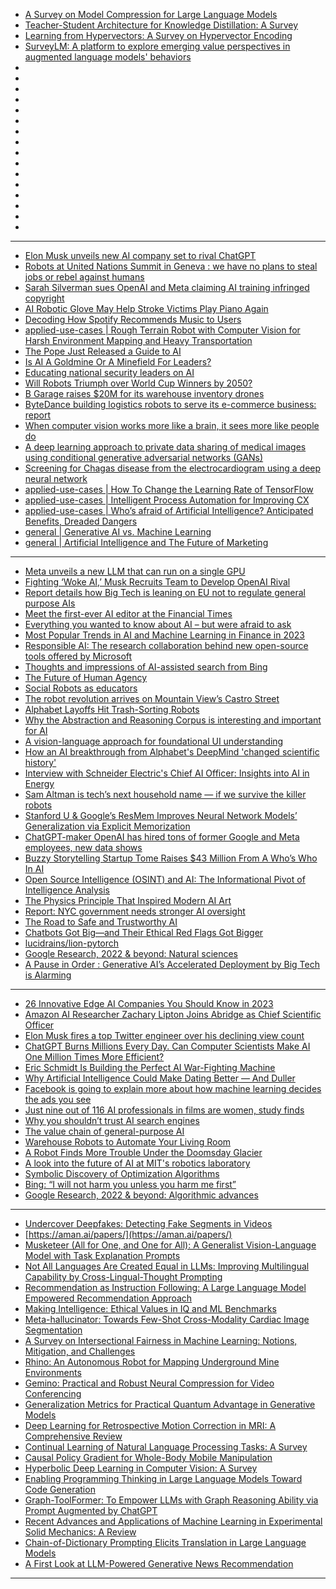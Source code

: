 - [A Survey on Model Compression for Large Language Models](https://arxiv.org/pdf/2308.07633.pdf)
- [Teacher-Student Architecture for Knowledge Distillation: A Survey](https://arxiv.org/pdf/2308.04268.pdf)
- [Learning from Hypervectors: A Survey on Hypervector Encoding](https://arxiv.org/pdf/2308.00685.pdf)
- [SurveyLM: A platform to explore emerging value perspectives in augmented language models' behaviors](https://arxiv.org/pdf/2308.00521.pdf) 
- []()
- []()
- []()
- []()
- []() 
- []()
- []()
- []()
- []()
- []() 
- []()
- []()
- []()
- []()
- []() 
- []()


--------------------------
- [Elon Musk unveils new AI company set to rival ChatGPT](https://www.theage.com.au/technology/elon-musk-launches-new-company-to-understand-the-universe-20230713-p5dnvj.html)
- [Robots at United Nations Summit in Geneva : we have no plans to steal jobs or rebel against humans](https://cur.at/fO2nM2P?m=web)
- [Sarah Silverman sues OpenAI and Meta claiming AI training infringed copyright](https://cur.at/aUBhGLI?m=web)
- [AI Robotic Glove May Help Stroke Victims Play Piano Again](https://cur.at/ZC2sB9i?m=web)
- [Decoding How Spotify Recommends Music to Users](https://cur.at/nbznmX6?m=web)
- [applied-use-cases | Rough Terrain Robot with Computer Vision for Harsh Environment Mapping and Heavy Transportation](https://cur.at/uZzDsjy?m=web)
- [The Pope Just Released a Guide to AI](https://cur.at/vxFbGsb?m=web)
- [Is AI A Goldmine Or A Minefield For Leaders?](https://cur.at/ROdqRUE?m=web)
- [Educating national security leaders on AI](https://cur.at/uTGikeT?m=web)
- [Will Robots Triumph over World Cup Winners by 2050?](https://cur.at/lulXKjs?m=web)
- [B Garage raises $20M for its warehouse inventory drones](https://cur.at/m3ha8QP?m=web)
- [ByteDance building logistics robots to serve its e-commerce business: report](https://cur.at/DBgPNyh?m=web)
- [When computer vision works more like a brain, it sees more like people do](https://cur.at/zo5iYEi?m=web)
- [A deep learning approach to private data sharing of medical images using conditional generative adversarial networks (GANs)](https://cur.at/8XLlLTp?m=web)
- [Screening for Chagas disease from the electrocardiogram using a deep neural network](https://cur.at/UXqjAhS?m=web)
- [applied-use-cases | How To Change the Learning Rate of TensorFlow](https://cur.at/F95meuB?m=web)
- [applied-use-cases | Intelligent Process Automation for Improving CX](https://cur.at/2Koe2Qf?m=web)
- [applied-use-cases | Who’s afraid of Artificial Intelligence? Anticipated Benefits, Dreaded Dangers](https://cur.at/N60qur9?m=web)
- [general | Generative AI vs. Machine Learning](https://cur.at/NaV1esj?m=web)
- [general | Artificial Intelligence and The Future of Marketing](https://cur.at/6Xv0A7J?m=web)

----------------------
- [Meta unveils a new LLM that can run on a single GPU](https://arstechnica.com/information-technology/2023/02/chatgpt-on-your-pc-meta-unveils-new-ai-model-that-can-run-on-a-single-gpu/)
- [Fighting ‘Woke AI,’ Musk Recruits Team to Develop OpenAI Rival](https://www.theinformation.com/articles/fighting-woke-ai-musk-recruits-team-to-develop-openai-rival)
- [Report details how Big Tech is leaning on EU not to regulate general purpose AIs](https://techcrunch.com/2023/02/23/eu-ai-act-lobbying-report/)
- [Meet the first-ever AI editor at the Financial Times](https://www.niemanlab.org/2023/02/meet-the-first-ever-artificial-intelligence-editor-at-the-financial-times/)
- [Everything you wanted to know about AI – but were afraid to ask](https://www.theguardian.com/technology/2023/feb/24/ai-artificial-intelligence-chatbots-to-deepfakes)
- [Most Popular Trends in AI and Machine Learning in Finance in 2023](https://blog.re-work.co/most-popular-trends-in-ai-and-machine-learning-in-the-finance-space-in-2023/)
- [Responsible AI: The research collaboration behind new open-source tools offered by Microsoft](https://www.microsoft.com/en-us/research/blog/responsible-ai-the-research-collaboration-behind-new-open-source-tools-offered-by-microsoft/)
- [Thoughts and impressions of AI-assisted search from Bing](https://simonwillison.net/2023/Feb/24/impressions-of-bing/)
- [The Future of Human Agency](https://www.pewresearch.org/internet/2023/02/24/the-future-of-human-agency/)
- [Social Robots as educators](https://www.oecd-ilibrary.org/sites/1c3b1d56-en/index.html)
- [The robot revolution arrives on Mountain View’s Castro Street](https://www.mercurynews.com/2023/02/25/the-robot-revolution-arrives-on-mountain-views-castro-street/)
- [Alphabet Layoffs Hit Trash-Sorting Robots](https://www.wired.com/story/alphabet-layoffs-hit-trash-sorting-robots/)
- [Why the Abstraction and Reasoning Corpus is interesting and important for AI](https://aiguide.substack.com/p/why-the-abstraction-and-reasoning)
- [A vision-language approach for foundational UI understanding](https://ai.googleblog.com/2023/02/a-vision-language-approach-for.html)
- [How an AI breakthrough from Alphabet's DeepMind 'changed scientific history'](https://www.businessinsider.com/deepmind-alphafold-ai-origin-story-impact-on-biotech-2023-2?IR=T)
- [Interview with Schneider Electric's Chief AI Officer: Insights into AI in Energy](https://aiweekly.co/issues/321#start)
- [Sam Altman is tech’s next household name — if we survive the killer robots](https://www.nbcnews.com/tech/innovation/chatgpt-sam-altman-openai-ai-chat-ceo-rcna70371)
- [Stanford U & Google’s ResMem Improves Neural Network Models’ Generalization via Explicit Memorization](https://syncedreview.com/2023/02/17/stanford-u-googles-resmem-improves-neural-network-models-generalization-via-explicit-memorization/)
- [ChatGPT-maker OpenAI has hired tons of former Google and Meta employees, new data shows](https://www.businessinsider.com/chatgpt-openai-microsoft-hired-former-google-meta-apple-tesla-staff-2023-2)
- [Buzzy Storytelling Startup Tome Raises $43 Million From A Who’s Who In AI](https://cur.at/XeG4AxM?m=web)
- [Open Source Intelligence (OSINT) and AI: The Informational Pivot of Intelligence Analysis](https://cur.at/HR6uPqX?m=web)
- [The Physics Principle That Inspired Modern AI Art](https://cur.at/d8b4xwu?m=web)
- [Report: NYC government needs stronger AI oversight](https://cur.at/dYALAY0?m=web)
- [The Road to Safe and Trustworthy AI](https://cur.at/M251JkJ?m=web)
- [Chatbots Got Big—and Their Ethical Red Flags Got Bigger](https://cur.at/m2r63d?m=web)
- [lucidrains/lion-pytorch](https://cur.at/cL3vr9J?m=web)
- [Google Research, 2022 & beyond: Natural sciences](https://cur.at/m8H5lUB?m=web)
- [A Pause in Order : Generative AI’s Accelerated Deployment by Big Tech is Alarming](https://cur.at/zh8q2g9?m=web)

-----------

- [26 Innovative Edge AI Companies You Should Know in 2023](https://omdena.com/blog/top-edge-ai-companies/)
- [Amazon AI Researcher Zachary Lipton Joins Abridge as Chief Scientific Officer](https://www.businesswire.com/news/home/20230214005268/en/Amazon-AI-Researcher-Zachary-Lipton-Joins-Abridge-as-Chief-Scientific-Officer)
- [Elon Musk fires a top Twitter engineer over his declining view count](https://www.platformer.news/p/elon-musk-fires-a-top-twitter-engineer?)
- [ChatGPT Burns Millions Every Day. Can Computer Scientists Make AI One Million Times More Efficient?](https://cur.at/hJPWS9m?m=web)
- [Eric Schmidt Is Building the Perfect AI War-Fighting Machine](https://cur.at/ZaLC1w4?m=web)
- [Why Artificial Intelligence Could Make Dating Better — And Duller](https://cur.at/4ruDOMa?m=web)
- [Facebook is going to explain more about how machine learning decides the ads you see](https://cur.at/Y0zS1vg?m=web)
- [Just nine out of 116 AI professionals in films are women, study finds](https://cur.at/7DE23fQ?m=web)
- [Why you shouldn’t trust AI search engines](https://cur.at/jyxVt2o?m=web)
- [The value​​​ ​​​chain of general-purpose AI​​](https://www.adalovelaceinstitute.org/blog/value-chain-general-purpose-ai/)
- [Warehouse Robots to Automate Your Living Room](https://cur.at/y0w73P7?m=web)
- [A Robot Finds More Trouble Under the Doomsday Glacier](https://cur.at/SMRGfN3?m=web)
- [A look into the future of AI at MIT's robotics laboratory](https://cur.at/3v77o0f?m=web)
- [Symbolic Discovery of Optimization Algorithms](https://cur.at/gAgFBpO?m=web)
- [Bing: “I will not harm you unless you harm me first”](https://cur.at/41KJXqC?m=web)
- [Google Research, 2022 & beyond: Algorithmic advances](https://cur.at/5NcbOKy?m=web)

------------------
- [Undercover Deepfakes: Detecting Fake Segments in Videos](https://arxiv.org/pdf/2305.06564.pdf)
- [https://aman.ai/papers/](https://aman.ai/papers/)
- [Musketeer (All for One, and One for All): A Generalist Vision-Language Model with Task Explanation Prompts](https://arxiv.org/pdf/2305.07019.pdf)
- [Not All Languages Are Created Equal in LLMs: Improving Multilingual Capability by Cross-Lingual-Thought Prompting](https://arxiv.org/pdf/2305.07004.pdf)
- [Recommendation as Instruction Following: A Large Language Model Empowered Recommendation Approach](https://arxiv.org/pdf/2305.07001.pdf)
- [Making Intelligence: Ethical Values in IQ and ML Benchmarks](https://arxiv.org/pdf/2209.00692.pdf)
- [Meta-hallucinator: Towards Few-Shot Cross-Modality Cardiac Image Segmentation](https://arxiv.org/pdf/2305.06978.pdf)
- [A Survey on Intersectional Fairness in Machine Learning: Notions, Mitigation, and Challenges](https://arxiv.org/pdf/2305.06969.pdf)
- [Rhino: An Autonomous Robot for Mapping Underground Mine Environments](https://arxiv.org/pdf/2305.06958.pdf)
- [Gemino: Practical and Robust Neural Compression for Video Conferencing](https://arxiv.org/pdf/2209.10507.pdf)
- [Generalization Metrics for Practical Quantum Advantage in Generative Models](https://arxiv.org/pdf/2201.08770.pdf)
- [Deep Learning for Retrospective Motion Correction in MRI: A Comprehensive Review](https://arxiv.org/pdf/2305.06739.pdf)
- [Continual Learning of Natural Language Processing Tasks: A Survey](https://arxiv.org/pdf/2211.12701.pdf)
- [Causal Policy Gradient for Whole-Body Mobile Manipulation](https://arxiv.org/pdf/2305.04866.pdf)
- [Hyperbolic Deep Learning in Computer Vision: A Survey](https://arxiv.org/pdf/2305.06611.pdf)
- [Enabling Programming Thinking in Large Language Models Toward Code Generation](https://arxiv.org/pdf/2305.06599.pdf)
- [Graph-ToolFormer: To Empower LLMs with Graph Reasoning Ability via Prompt Augmented by ChatGPT](https://arxiv.org/pdf/2304.11116.pdf)
- [Recent Advances and Applications of Machine Learning in Experimental Solid Mechanics: A Review](https://arxiv.org/pdf/2303.07647.pdf)
- [Chain-of-Dictionary Prompting Elicits Translation in Large Language Models](https://arxiv.org/pdf/2305.06575.pdf)
- [A First Look at LLM-Powered Generative News Recommendation](https://arxiv.org/pdf/2305.06566.pdf)
---------------

